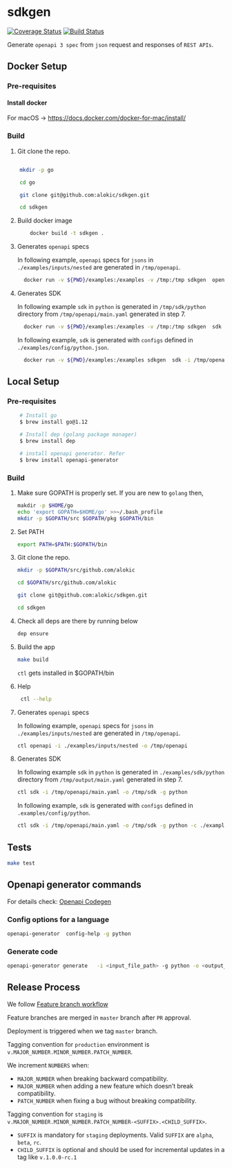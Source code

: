 # sdkgen

[![Coverage Status](https://coveralls.io/repos/github/alokic/sdkgen/badge.svg?t=4uMFW5)](https://coveralls.io/github/alokic/sdkgen)
[![Build Status](https://drone.alokic.com/api/badges/alokic/sdkgen/status.svg)](https://drone.alokic.com/alokic/sdkgen)

Generate `openapi 3 spec` from `json` request and responses of `REST APIs`.

## Docker Setup

### Pre-requisites

#### Install docker

For macOS -> https://docs.docker.com/docker-for-mac/install/

### Build

1. Git clone the repo.

```bash

    mkdir -p go

    cd go

    git clone git@github.com:alokic/sdkgen.git

    cd sdkgen
```

2. Build docker image

    ```bash
        docker build -t sdkgen .
    ```

3. Generates `openapi` specs

   In following example, `openapi` specs for `jsons` in `./examples/inputs/nested` are generated in `/tmp/openapi`.

      ```bash
        docker run -v ${PWD}/examples:/examples -v /tmp:/tmp sdkgen  openapi -i /examples/inputs/nested -o /tmp/openapi
      ```

4. Generates SDK

   In following example `sdk` in `python` is generated in `/tmp/sdk/python` directory from `/tmp/openapi/main.yaml` generated in step 7.

      ```bash
        docker run -v ${PWD}/examples:/examples -v /tmp:/tmp sdkgen  sdk -i /tmp/openapi/main.yaml -o /tmp/sdk -g python
      ```

   In following example, `sdk` is generated with `configs` defined in `./examples/config/python.json`.

      ```bash
        docker run -v ${PWD}/examples:/examples sdkgen  sdk -i /tmp/openapi/main.yaml -o /tmp/sdk -g python -c /examples/config/python.json
      ```

## Local Setup

### Pre-requisites

```bash
    # Install go
    $ brew install go@1.12

    # Install dep (golang package manager)
    $ brew install dep

    # install openapi generator. Refer
    $ brew install openapi-generator
```

### Build

1. Make sure GOPATH is properly set.
If you are new to `golang` then,

    ```bash
    makdir -p $HOME/go 
    echo 'export GOPATH=$HOME/go' >>~/.bash_profile
    mkdir -p $GOPATH/src $GOPATH/pkg $GOPATH/bin 
    ```

2. Set PATH

    ```bash
    export PATH=$PATH:$GOPATH/bin
    ```

3. Git clone the repo.

    ```bash
    mkdir -p $GOPATH/src/github.com/alokic

    cd $GOPATH/src/github.com/alokic

    git clone git@github.com:alokic/sdkgen.git

    cd sdkgen
    ```

4. Check all deps are there by running below

   ```bash
   dep ensure
   ```

5. Build the app

   ```bash
   make build
   ```

   `ctl` gets installed in $GOPATH/bin

6. Help

   ```bash
    ctl --help
   ```

7. Generates `openapi` specs

   In following example, `openapi` specs for `jsons` in `./examples/inputs/nested` are generated in `/tmp/openapi`.

      ```bash
      ctl openapi -i ./examples/inputs/nested -o /tmp/openapi
      ```

8. Generates SDK

   In following example `sdk` in `python` is generated in `./examples/sdk/python` directory from `/tmp/output/main.yaml` generated in step 7.

      ```bash
      ctl sdk -i /tmp/openapi/main.yaml -o /tmp/sdk -g python
      ```

   In following example, `sdk` is generated with `configs` defined in `.examples/config/python`.

      ```bash
      ctl sdk -i /tmp/openapi/main.yaml -o /tmp/sdk -g python -c ./examples/config/python.json
      ```

## Tests

```bash
make test
```

## Openapi generator commands

For details check: [Openapi Codegen](https://github.com/OpenAPITools/openapi-generator)

### Config options for a language

```bash
openapi-generator  config-help -g python
```

### Generate code

```bash
openapi-generator generate   -i <input_file_path> -g python -o <output_folder> --enable-post-process-file
```

## Release Process

We follow [Feature branch workflow](https://www.atlassian.com/git/tutorials/comparing-workflows/feature-branch-workflow)

Feature branches are merged in `master` branch after `PR` approval.

Deployment is triggered when we tag `master` branch.

Tagging convention for `production` environment is `v.MAJOR_NUMBER.MINOR_NUMBER.PATCH_NUMBER`.

We increment `NUMBERS` when:

* `MAJOR_NUMBER` when breaking backward compatibility.
* `MAJOR_NUMBER` when adding a new feature which doesn’t break compatibility.
* `PATCH_NUMBER` when fixing a bug without breaking compatibility.

Tagging convention for `staging` is `v.MAJOR_NUMBER.MINOR_NUMBER.PATCH_NUMBER-<SUFFIX>.<CHILD_SUFFIX>`.

* `SUFFIX` is mandatory for `staging` deployments. Valid `SUFFIX` are `alpha`, `beta`, `rc`.
* `CHILD_SUFFIX` is optional and should be used for incremental updates in a tag like `v.1.0.0-rc.1`
